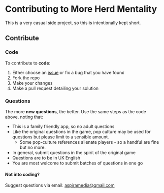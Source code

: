 # Contributing to More Herd Mentality

This is a very casual side project, so this is intentionally kept short. 

## Contribute

### Code

To contribute to **code**:

1. Either choose an [issue](https://github.com/faulkinator/more-herd-mentality/issues) or fix a bug that you have found
2. Fork the repo
3. Make your changes
4. Make a pull request detailing your solution

### Questions

The more **new questions**, the better. Use the same steps as the code above, noting that:

- This is a family friendly app, so no adult questions
- Like the original questions in the game, pop culture may be used for questions but please limit to a sensible amount.
  - Some pop-culture references alienate players - so a handful are fine but no more.
- In general, submit questions in the spirit of the original game
- Questions are to be in UK English
- You are most welcome to submit batches of questions in one go

#### Not into coding?

Suggest questions via email: aspiramedia@gmail.com